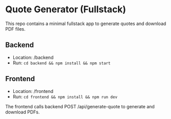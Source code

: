 # Quote Generator (Fullstack)

This repo contains a minimal fullstack app to generate quotes and download PDF files.

## Backend
- Location: /backend
- Run: `cd backend && npm install && npm start`

## Frontend
- Location: /frontend
- Run: `cd frontend && npm install && npm run dev`

The frontend calls backend POST /api/generate-quote to generate and download PDFs.
